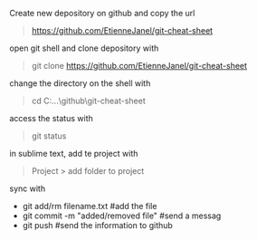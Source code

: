 Create new depository on github and copy the url
> https://github.com/EtienneJanel/git-cheat-sheet

open git shell and clone depository with
> git clone https://github.com/EtienneJanel/git-cheat-sheet

change the directory on the shell with
> cd C:\...\github\git-cheat-sheet

access the status with
> git status

in sublime text, add te project with
> Project > add folder to project

sync with
* git add/rm filename.txt 	#add the file
* git commit -m "added/removed file"	#send a messag
* git push	#send the information to github

